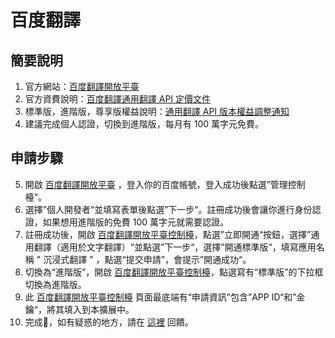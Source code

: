 # 百度翻譯

## 簡要說明

1. 官方網站：[百度翻譯開放平臺](https://fanyi-api.baidu.com/)
2. 官方資費說明：[百度翻譯通用翻譯 API 定價文件](https://fanyi-api.baidu.com/product/112)
3. 標準版，進階版，尊享版權益說明：[通用翻譯 API 版本權益調整通知](https://fanyi-api.baidu.com/doc/8)
4. 建議完成個人認證，切換到進階版，每月有 100 萬字元免費。

## 申請步驟

5. 開啟 [百度翻譯開放平臺](https://fanyi-api.baidu.com/) ，登入你的百度帳號，登入成功後點選”管理控制檯“。
6. 選擇”個人開發者“並填寫表單後點選”下一步“。註冊成功後會讓你進行身份認證，如果想用進階版的免費 100 萬字元就需要認證。
7. 註冊成功後，開啟 [百度翻譯開放平臺控制檯](https://fanyi-api.baidu.com/api/trans/product/desktop)，點選”立即開通“按鈕，選擇”通用翻譯（適用於文字翻譯）“並點選”下一步“，選擇”開通標準版“，填寫應用名稱 " 沉浸式翻譯 " ，點選“提交申請”，會提示”開通成功“。
8. 切換為“進階版”，開啟 [百度翻譯開放平臺控制檯](https://fanyi-api.baidu.com/api/trans/product/desktop)，點選寫有“標準版”的下拉框切換為進階版。
9. 此 [百度翻譯開放平臺控制檯](https://fanyi-api.baidu.com/api/trans/product/desktop) 頁面最底端有“申請資訊”包含”APP ID“和”金鑰“，將其填入到本擴展中。
10. 完成🎉，如有疑惑的地方，請在 [這裡](https://github.com/immersive-translate/immersive-translate/issues/137) 回饋。
